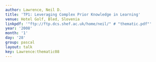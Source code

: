 ```yaml
---
author: Lawrence, Neil D.
title: 'TP1: Leveraging Complex Prior Knowledge in Learning'
venue: Hotel Golf, Bled, Slovenia
linkpdf: '"ftp://ftp.dcs.shef.ac.uk/home/neil/" # "thematic.pdf"'
year: '2008'
month: '1'
day: '28'
group: pascal
layout: talk
key: Lawrence:thematic08
---
```

